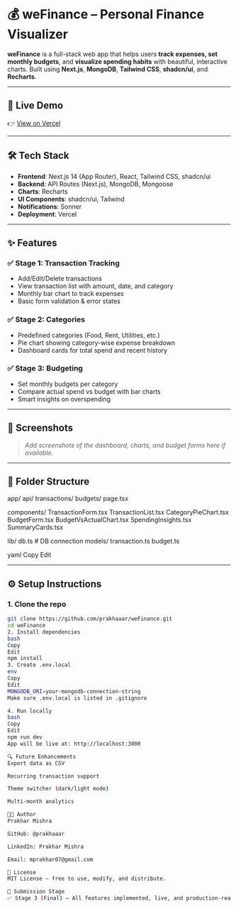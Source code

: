 # 💰 weFinance – Personal Finance Visualizer

**weFinance** is a full-stack web app that helps users **track expenses, set monthly budgets**, and **visualize spending habits** with beautiful, interactive charts. Built using **Next.js**, **MongoDB**, **Tailwind CSS**, **shadcn/ui**, and **Recharts**.

---

## 🚀 Live Demo

👉 [View on Vercel](https://your-vercel-url.vercel.app)

---

## 🛠 Tech Stack

- **Frontend**: Next.js 14 (App Router), React, Tailwind CSS, shadcn/ui
- **Backend**: API Routes (Next.js), MongoDB, Mongoose
- **Charts**: Recharts
- **UI Components**: shadcn/ui, Tailwind
- **Notifications**: Sonner
- **Deployment**: Vercel

---

## ✨ Features

### ✅ Stage 1: Transaction Tracking

- Add/Edit/Delete transactions
- View transaction list with amount, date, and category
- Monthly bar chart to track expenses
- Basic form validation & error states

### ✅ Stage 2: Categories

- Predefined categories (Food, Rent, Utilities, etc.)
- Pie chart showing category-wise expense breakdown
- Dashboard cards for total spend and recent history

### ✅ Stage 3: Budgeting

- Set monthly budgets per category
- Compare actual spend vs budget with bar charts
- Smart insights on overspending

---

## 📸 Screenshots

> _Add screenshots of the dashboard, charts, and budget forms here if available._

---

## 📂 Folder Structure

app/
api/
transactions/
budgets/
page.tsx

components/
TransactionForm.tsx
TransactionList.tsx
CategoryPieChart.tsx
BudgetForm.tsx
BudgetVsActualChart.tsx
SpendingInsights.tsx
SummaryCards.tsx

lib/
db.ts # DB connection
models/
transaction.ts
budget.ts

yaml
Copy
Edit

---

## ⚙️ Setup Instructions

### 1. Clone the repo

```bash
git clone https://github.com/prakhaaar/weFinance.git
cd weFinance
2. Install dependencies
bash
Copy
Edit
npm install
3. Create .env.local
env
Copy
Edit
MONGODB_URI=your-mongodb-connection-string
Make sure .env.local is listed in .gitignore

4. Run locally
bash
Copy
Edit
npm run dev
App will be live at: http://localhost:3000

🔍 Future Enhancements
Export data as CSV

Recurring transaction support

Theme switcher (dark/light mode)

Multi-month analytics

👨‍💻 Author
Prakhar Mishra

GitHub: @prakhaaar

LinkedIn: Prakhar Mishra

Email: mprakhar07@gmail.com

📜 License
MIT License — free to use, modify, and distribute.

🏁 Submission Stage
✅ Stage 3 (Final) – All features implemented, live, and production-ready.
```
